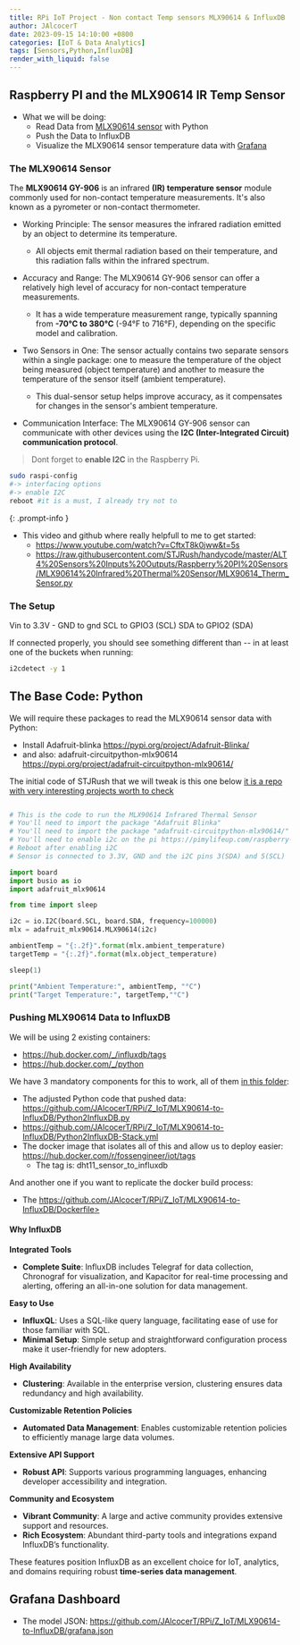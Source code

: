```yaml
---
title: RPi IoT Project - Non contact Temp sensors MLX90614 & InfluxDB
author: JAlcocerT
date: 2023-09-15 14:10:00 +0800
categories: [IoT & Data Analytics]
tags: [Sensors,Python,InfluxDB]
render_with_liquid: false
---
```



## Raspberry PI and the MLX90614 IR Temp Sensor

* What we will be doing:
    * Read Data from [MLX90614 sensor](#the-mlx90614-sensor) with Python
    * Push the Data to InfluxDB
    * Visualize the MLX90614 sensor temperature data with [Grafana](#grafana-dashboard)

### The MLX90614 Sensor

The **MLX90614 GY-906** is an infrared **(IR) temperature sensor** module commonly used for non-contact temperature measurements. It's also known as a pyrometer or non-contact thermometer. 

* Working Principle: The sensor measures the infrared radiation emitted by an object to determine its temperature.
    *  All objects emit thermal radiation based on their temperature, and this radiation falls within the infrared spectrum. 

* Accuracy and Range: The MLX90614 GY-906 sensor can offer a relatively high level of accuracy for non-contact temperature measurements.
    * It has a wide temperature measurement range, typically spanning from **-70°C to 380°C** (-94°F to 716°F), depending on the specific model and calibration.

* Two Sensors in One: The sensor actually contains two separate sensors within a single package: one to measure the temperature of the object being measured (object temperature) and another to measure the temperature of the sensor itself (ambient temperature).
    * This dual-sensor setup helps improve accuracy, as it compensates for changes in the sensor's ambient temperature.

* Communication Interface: The MLX90614 GY-906 sensor can communicate with other devices using the **I2C (Inter-Integrated Circuit) communication protocol**.


> Dont forget to **enable I2C** in the Raspberry Pi. 
```sh
sudo raspi-config
#-> interfacing options
#-> enable I2C
reboot #it is a must, I already try not to
```
{: .prompt-info }


* This video and github where really helpfull to me to get started:
    * <https://www.youtube.com/watch?v=CftxT8k0jww&t=5s>
    * <https://raw.githubusercontent.com/STJRush/handycode/master/ALT4%20Sensors%20Inputs%20Outputs/Raspberry%20PI%20Sensors/MLX90614%20Infrared%20Thermal%20Sensor/MLX90614_Therm_Sensor.py>

### The Setup

Vin to 3.3V - 
GND to gnd
SCL to GPIO3 (SCL)
SDA to GPIO2 (SDA)




If connected properly, you should see something different than -- in at least one of the buckets when running:

```sh
i2cdetect -y 1
```


## The Base Code: Python


We will require these packages to read the MLX90614 sensor data with Python:

* Install Adafruit-blinka <https://pypi.org/project/Adafruit-Blinka/>
* and also: adafruit-circuitpython-mlx90614 <https://pypi.org/project/adafruit-circuitpython-mlx90614/>

The initial code of STJRush that we will tweak is this one below [it is a repo with very interesting projects worth to check](https://github.com/STJRush/handycode/tree/master)


```py

# This is the code to run the MLX90614 Infrared Thermal Sensor
# You'll need to import the package "Adafruit Blinka"
# You'll need to import the package "adafruit-circuitpython-mlx90614/"
# You'll need to enable i2c on the pi https://pimylifeup.com/raspberry-pi-i2c/
# Reboot after enabling i2C
# Sensor is connected to 3.3V, GND and the i2C pins 3(SDA) and 5(SCL)

import board
import busio as io
import adafruit_mlx90614

from time import sleep

i2c = io.I2C(board.SCL, board.SDA, frequency=100000)
mlx = adafruit_mlx90614.MLX90614(i2c)

ambientTemp = "{:.2f}".format(mlx.ambient_temperature)
targetTemp = "{:.2f}".format(mlx.object_temperature)

sleep(1)

print("Ambient Temperature:", ambientTemp, "°C")
print("Target Temperature:", targetTemp,"°C")
```


### Pushing MLX90614 Data to InfluxDB

We will be using 2 existing containers:
* <https://hub.docker.com/_/influxdb/tags>
* <https://hub.docker.com/_/python>

We have 3 mandatory components for this to work, all of them [in this folder](https://github.com/JAlcocerT/RPi/Z_IoT/MLX90614-to-InfluxDB):

* The adjusted Python code that pushed data: <https://github.com/JAlcocerT/RPi/Z_IoT/MLX90614-to-InfluxDB/Python2InfluxDB.py>
* https://github.com/JAlcocerT/RPi/Z_IoT/MLX90614-to-InfluxDB/Python2InfluxDB-Stack.yml
* The docker image that isolates all of this and allow us to deploy easier: <https://hub.docker.com/r/fossengineer/iot/tags>
    * The tag is: dht11_sensor_to_influxdb

And another one if you want to replicate the docker build process:

* The https://github.com/JAlcocerT/RPi/Z_IoT/MLX90614-to-InfluxDB/Dockerfile>

#### Why InfluxDB

**Integrated Tools**
- **Complete Suite**: InfluxDB includes Telegraf for data collection, Chronograf for visualization, and Kapacitor for real-time processing and alerting, offering an all-in-one solution for data management.

**Easy to Use**
- **InfluxQL**: Uses a SQL-like query language, facilitating ease of use for those familiar with SQL.
- **Minimal Setup**: Simple setup and straightforward configuration process make it user-friendly for new adopters.

**High Availability**
- **Clustering**: Available in the enterprise version, clustering ensures data redundancy and high availability.

**Customizable Retention Policies**
- **Automated Data Management**: Enables customizable retention policies to efficiently manage large data volumes.

**Extensive API Support**
- **Robust API**: Supports various programming languages, enhancing developer accessibility and integration.

**Community and Ecosystem**
- **Vibrant Community**: A large and active community provides extensive support and resources.
- **Rich Ecosystem**: Abundant third-party tools and integrations expand InfluxDB’s functionality.

These features position InfluxDB as an excellent choice for IoT, analytics, and domains requiring robust **time-series data management**.


## Grafana Dashboard

* The model JSON: <https://github.com/JAlcocerT/RPi/Z_IoT/MLX90614-to-InfluxDB/grafana.json>
